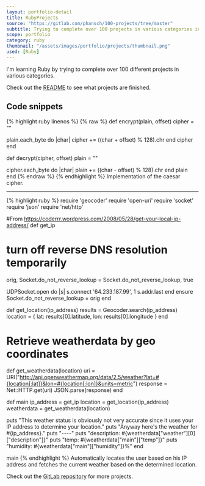 ```yaml
---
layout: portfolio-detail
title: RubyProjects
source: "https://gitlab.com/phansch/100-projects/tree/master"
subtitle: Trying to complete over 100 projects in various categories in Ruby.
scope: portfolio
category: ruby
thumbnail: "/assets/images/portfolio/projects/thumbnail.png"
used: [Ruby]
---
```


I'm learning Ruby by trying to complete over 100 different projects in various categories.

Check out the [README](https://gitlab.com/phansch/100-projects/blob/master/README.md) to see what projects are finished.

<a id="snippets" class="anchor"></a>

## Code snippets

{% highlight ruby linenos %}
{% raw %}
def encrypt(plain, offset)
  cipher = ""

  plain.each_byte do |char|
    cipher += ((char + offset) % 128).chr
  end
  cipher
end

def decrypt(cipher, offset)
  plain = ""

  cipher.each_byte do |char|
    plain += ((char - offset) % 128).chr
  end
  plain
end
{% endraw %}
{% endhighlight %}
<span class="glyphicon glyphicon-chevron-right"></span> Implementation of the caesar cipher.

----

{% highlight ruby %}
require 'geocoder'
require 'open-uri'
require 'socket'
require 'json'
require 'net/http'

#From https://coderrr.wordpress.com/2008/05/28/get-your-local-ip-address/
def get_ip
  # turn off reverse DNS resolution temporarily
  orig, Socket.do_not_reverse_lookup = Socket.do_not_reverse_lookup, true
 
  UDPSocket.open do |s|
    s.connect '64.233.187.99', 1
    s.addr.last
  end
  ensure
    Socket.do_not_reverse_lookup = orig
end

def get_location(ip_address)
  results = Geocoder.search(ip_address)
  location = { lat: results[0].latitude, lon: results[0].longitude }
end

# Retrieve weatherdata by geo coordinates
def get_weatherdata(location)
  uri = URI("http://api.openweathermap.org/data/2.5/weather?lat=#{location[:lat]}&lon=#{location[:lon]}&units=metric")
  response = Net::HTTP.get(uri)
  JSON.parse(response)
end

def main
  ip_address = get_ip
  location = get_location(ip_address)
  weatherdata = get_weatherdata(location)

  puts "This weather status is obviously not very accurate since it uses your IP address to determine your location."
  puts "Anyway here's the weather for #{ip_address}."
  puts "----"
  puts "description: #{weatherdata["weather"][0]["description"]}"
  puts "temp: #{weatherdata["main"]["temp"]}"
  puts "humidity: #{weatherdata["main"]["humidity"]}%"
end

main
{% endhighlight %}
<span class="glyphicon glyphicon-chevron-right"></span> Automatically locates the user based on his IP address and fetches the current weather based on the determined location. 

Check out the [GitLab repository](https://gitlab.com/phansch/100-projects/tree/master) for more projects.
